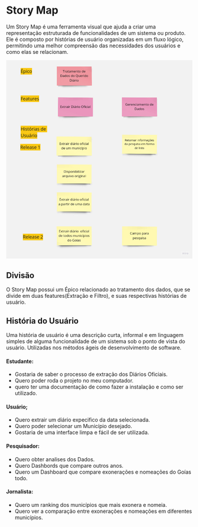 # Story Map

Um  Story Map é uma ferramenta visual que ajuda a criar uma representação estruturada de funcionalidades de um sistema ou produto. Ele é composto por histórias de usuário organizadas em um fluxo lógico, permitindo uma melhor compreensão das necessidades dos usuários e como elas se relacionam.

![Story Map](./Imagens/StoryMap.jpg)

## Divisão

O Story Map possui um Épico relacionado ao tratamento dos dados, que se divide em duas features(Extração e Filtro), e suas respectivas histórias de usuário.

## História do Usuário

Uma história de usuário é uma descrição curta, informal e em linguagem simples de alguma funcionalidade de um sistema sob o ponto de vista do usuário. Utilizadas nos métodos ágeis de desenvolvimento de software.

#### Estudante:
- Gostaria de saber o processo de extração dos Diários Oficiais.
- Quero poder roda o projeto no meu computador.
- quero ter uma documentação de como fazer a instalação e como ser utilizado.

#### Usuário;
- Quero extrair um diário expecifico da data selecionada.
- Quero poder selecionar um Município desejado.
- Gostaria de uma interface limpa e fácil de ser utilizada.

#### Pesquisador:
- Quero obter analises dos Dados.
- Quero Dashbords que compare outros anos.
- Quero um Dashboard que compare exonerações e nomeações do Goías todo.

#### Jornalista:
- Quero um ranking dos municípios que mais exonera e nomeia.
- Quero ver a comparação entre exonerações e nomeações em diferentes municípios.
